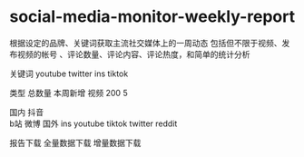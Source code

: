 # social-media-monitor-weekly-report


根据设定的品牌、关键词获取主流社交媒体上的一周动态  包括但不限于视频、发布视频的帐号 、评论数量、评论内容、评论热度，和简单的统计分析




关键词  youtube twitter  ins  tiktok 

类型 总数量 本周新增 
视频 200  5 


国内 
抖音  
b站 
微博
国外 ins youtube tiktok twitter reddit

报告下载
全量数据下载
增量数据下载
